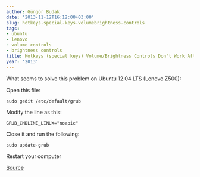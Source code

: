 ```yaml
---
author: Güngör Budak
date: '2013-11-12T16:12:00+03:00'
slug: hotkeys-special-keys-volumebrightness-controls
tags:
- ubuntu
- lenovo
- volume controls
- brightness controls
title: Hotkeys (special keys) Volume/Brightness Controls Don't Work After Suspend
year: '2013'
---
```


What seems to solve this problem on Ubuntu 12.04 LTS (Lenovo Z500):

Open this file:

    sudo gedit /etc/default/grub

Modify the line as this:

    GRUB_CMDLINE_LINUX="noapic"

Close it and run the following:

    sudo update-grub

Restart your computer

[Source](http://www.kubuntuforums.net/showthread.php?60298-function-keys-change-after-suspend)
